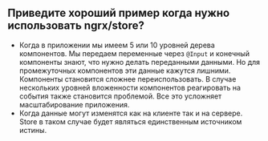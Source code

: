## <a name="ngrx-store"></a>Приведите хороший пример когда нужно использовать ngrx/store?

- Когда в приложении мы имеем 5 или 10 уровней дерева компонентов. Мы передаем переменные через `@Input` и конечный компоненты знают, что нужно делать переданными данными. Но для промежуточных компонентов эти данные кажутся лишними. Компоненты становится сложнее переиспользовать. В случае нескольких уровней вложенности компонентов реагировать на события также становится проблемой. Все это усложняет масштабирование приложения.
  <br/>
- Когда данные могут изменятся как на клиенте так и на сервере. Store в таком случае будет являться единственным источником истины.
